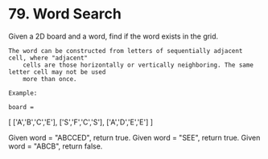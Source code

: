 # 79. Word Search

Given a 2D board and a word, find if the word exists in the grid.

    The word can be constructed from letters of sequentially adjacent cell, where "adjacent"
        cells are those horizontally or vertically neighboring. The same letter cell may not be used
        more than once.

    Example:

    board =
[
  ['A','B','C','E'],
  ['S','F','C','S'],
  ['A','D','E','E']
]

Given word = "ABCCED", return true.
Given word = "SEE", return true.
Given word = "ABCB", return false.